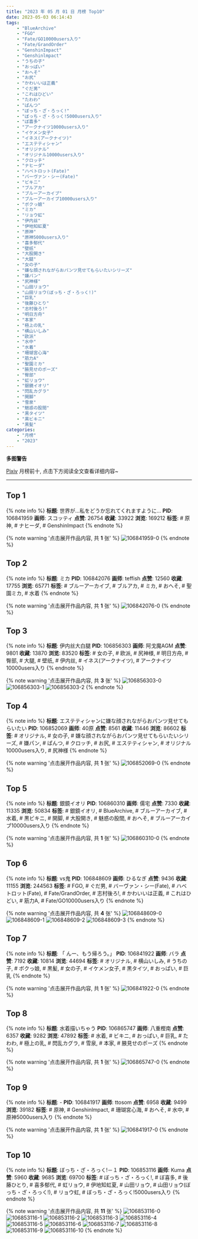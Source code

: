 ```yaml
---
title: "2023 年 05 月 01 日 月榜 Top10"
date: 2023-05-03 06:14:43
tags:
    - "BlueArchive"
    - "FGO"
    - "Fate/GO10000users入り"
    - "Fate/GrandOrder"
    - "GenshinImpact"
    - "Genshinlmpact"
    - "うちの子"
    - "おっぱい"
    - "おへそ"
    - "お尻"
    - "かわいいは正義"
    - "ぐだ男"
    - "これはひどい"
    - "たわわ"
    - "ぱんつ"
    - "ぼっち・ざ・ろっく!"
    - "ぼっち・ざ・ろっく!5000users入り"
    - "ぼ喜多"
    - "アークナイツ10000users入り"
    - "イケメン女子"
    - "イネス(アークナイツ)"
    - "エステティシャン"
    - "オリジナル"
    - "オリジナル10000users入り"
    - "クロッチ"
    - "ナヒーダ"
    - "ハベトロット(Fate)"
    - "バーヴァン・シー(Fate)"
    - "ビキニ"
    - "ブルアカ"
    - "ブルーアーカイブ"
    - "ブルーアーカイブ10000users入り"
    - "ボクっ娘"
    - "ミカ"
    - "リョウ虹"
    - "伊内丝"
    - "伊地知虹夏"
    - "原神"
    - "原神5000users入り"
    - "喜多郁代"
    - "壁纸"
    - "大股開き"
    - "大腿"
    - "女の子"
    - "嫌な顔されながらおパンツ見せてもらいたいシリーズ"
    - "嫌パン"
    - "尻神様"
    - "山田リョウ"
    - "山田リョウ(ぼっち・ざ・ろっく!)"
    - "巨乳"
    - "後藤ひとり"
    - "志村後ろ!"
    - "明日方舟"
    - "本家"
    - "極上の乳"
    - "横山いしみ"
    - "欧派"
    - "水中"
    - "水着"
    - "珊瑚宮心海"
    - "筋力A"
    - "聖園ミカ"
    - "腋見せのポーズ"
    - "臀部"
    - "虹リョウ"
    - "銀鏡イオリ"
    - "閃乱カグラ"
    - "開脚"
    - "雪泉"
    - "魅惑の股間"
    - "黒タイツ"
    - "黒ビキニ"
    - "黒髪"
categories:
    - "月榜"
    - "2023"
---
```


<i class="fa fa-triangle-exclamation"></i>**多图警告**<i class="fa fa-triangle-exclamation"></i>

[Pixiv](https://www.pixiv.net/) 月榜前十, 点击下方阅读全文查看详细内容~

<!-- more -->

---

## Top 1

{% note info %}
**标题**: 世界が…私をどうか忘れてくれますように…
**PID**: 106841959 **画师**: スコッティ
**点赞**: 26754 **收藏**: 33922 **浏览**: 169212
**标签**: # 原神, # ナヒーダ, # GenshinImpact
{% endnote %}

{% note warning '点击展开作品内容, 共 **1** 张' %}
![106841959-0](https://i.pixiv.re/img-original/img/2023/04/04/00/00/27/106841959_p0.jpg)
{% endnote %}

## Top 2

{% note info %}
**标题**: ミカ
**PID**: 106842076 **画师**: teffish
**点赞**: 12560 **收藏**: 17755 **浏览**: 65771
**标签**: # ブルーアーカイブ, # ブルアカ, # ミカ, # おへそ, # 聖園ミカ, # 水着
{% endnote %}

{% note warning '点击展开作品内容, 共 **1** 张' %}
![106842076-0](https://i.pixiv.re/img-original/img/2023/04/04/00/01/10/106842076_p0.jpg)
{% endnote %}

## Top 3

{% note info %}
**标题**: 伊内丝大白腿
**PID**: 106856303 **画师**: 阿戈魔AGM
**点赞**: 9801 **收藏**: 13870 **浏览**: 83520
**标签**: # 女の子, # 欧派, # 尻神様, # 明日方舟, # 臀部, # 大腿, # 壁纸, # 伊内丝, # イネス(アークナイツ), # アークナイツ10000users入り
{% endnote %}

{% note warning '点击展开作品内容, 共 **3** 张' %}
![106856303-0](https://i.pixiv.re/img-original/img/2023/04/04/14/35/57/106856303_p0.jpg)
![106856303-1](https://i.pixiv.re/img-original/img/2023/04/04/14/35/57/106856303_p1.jpg)
![106856303-2](https://i.pixiv.re/img-original/img/2023/04/04/14/35/57/106856303_p2.jpg)
{% endnote %}

## Top 4

{% note info %}
**标题**: エステティシャンに嫌な顔されながらおパンツ見せてもらいたい
**PID**: 106852069 **画师**: 40原
**点赞**: 8561 **收藏**: 11446 **浏览**: 86602
**标签**: # オリジナル, # 女の子, # 嫌な顔されながらおパンツ見せてもらいたいシリーズ, # 嫌パン, # ぱんつ, # クロッチ, # お尻, # エステティシャン, # オリジナル10000users入り, # 尻神様
{% endnote %}

{% note warning '点击展开作品内容, 共 **1** 张' %}
![106852069-0](https://i.pixiv.re/img-original/img/2023/04/04/10/30/02/106852069_p0.jpg)
{% endnote %}

## Top 5

{% note info %}
**标题**: 銀鏡イオリ
**PID**: 106860310 **画师**: 儒宅
**点赞**: 7330 **收藏**: 11335 **浏览**: 50834
**标签**: # 銀鏡イオリ, # BlueArchive, # ブルーアーカイブ, # 水着, # 黒ビキニ, # 開脚, # 大股開き, # 魅惑の股間, # おへそ, # ブルーアーカイブ10000users入り
{% endnote %}

{% note warning '点击展开作品内容, 共 **1** 张' %}
![106860310-0](https://i.pixiv.re/img-original/img/2023/04/04/18/00/10/106860310_p0.jpg)
{% endnote %}

## Top 6

{% note info %}
**标题**: vs鬼
**PID**: 106848609 **画师**: ひるなぎ
**点赞**: 9436 **收藏**: 11155 **浏览**: 244563
**标签**: # FGO, # ぐだ男, # バーヴァン・シー(Fate), # ハベトロット(Fate), # Fate/GrandOrder, # 志村後ろ!, # かわいいは正義, # これはひどい, # 筋力A, # Fate/GO10000users入り
{% endnote %}

{% note warning '点击展开作品内容, 共 **4** 张' %}
![106848609-0](https://i.pixiv.re/img-original/img/2023/04/04/06/00/11/106848609_p0.jpg)
![106848609-1](https://i.pixiv.re/img-original/img/2023/04/04/06/00/11/106848609_p1.jpg)
![106848609-2](https://i.pixiv.re/img-original/img/2023/04/04/06/00/11/106848609_p2.jpg)
![106848609-3](https://i.pixiv.re/img-original/img/2023/04/04/06/00/11/106848609_p3.jpg)
{% endnote %}

## Top 7

{% note info %}
**标题**: 「 んー、もう帰ろう。」
**PID**: 106841922 **画师**: バラ
**点赞**: 7192 **收藏**: 10814 **浏览**: 44694
**标签**: # オリジナル, # 横山いしみ, # うちの子, # ボクっ娘, # 黒髪, # 女の子, # イケメン女子, # 黒タイツ, # おっぱい, # 巨乳
{% endnote %}

{% note warning '点击展开作品内容, 共 **1** 张' %}
![106841922-0](https://i.pixiv.re/img-original/img/2023/04/04/00/00/16/106841922_p0.png)
{% endnote %}

## Top 8

{% note info %}
**标题**: 水着描いちゃう
**PID**: 106865747 **画师**: 八重樫南
**点赞**: 6357 **收藏**: 9282 **浏览**: 47892
**标签**: # 水着, # ビキニ, # おっぱい, # 巨乳, # たわわ, # 極上の乳, # 閃乱カグラ, # 雪泉, # 本家, # 腋見せのポーズ
{% endnote %}

{% note warning '点击展开作品内容, 共 **1** 张' %}
![106865747-0](https://i.pixiv.re/img-original/img/2023/04/04/21/05/09/106865747_p0.jpg)
{% endnote %}

## Top 9

{% note info %}
**标题**: -
**PID**: 106841917 **画师**: ttosom
**点赞**: 6958 **收藏**: 9499 **浏览**: 39182
**标签**: # 原神, # Genshinlmpact, # 珊瑚宮心海, # おへそ, # 水中, # 原神5000users入り
{% endnote %}

{% note warning '点击展开作品内容, 共 **1** 张' %}
![106841917-0](https://i.pixiv.re/img-original/img/2023/04/04/00/00/14/106841917_p0.jpg)
{% endnote %}

## Top 10

{% note info %}
**标题**: ぼっち・ざ・ろっく!－１
**PID**: 106853116 **画师**: Kuma
**点赞**: 5960 **收藏**: 9685 **浏览**: 69700
**标签**: # ぼっち・ざ・ろっく!, # ぼ喜多, # 後藤ひとり, # 喜多郁代, # 虹リョウ, # 伊地知虹夏, # 山田リョウ, # 山田リョウ(ぼっち・ざ・ろっく!), # リョウ虹, # ぼっち・ざ・ろっく!5000users入り
{% endnote %}

{% note warning '点击展开作品内容, 共 **11** 张' %}
![106853116-0](https://i.pixiv.re/img-original/img/2023/04/04/11/37/30/106853116_p0.png)
![106853116-1](https://i.pixiv.re/img-original/img/2023/04/04/11/37/30/106853116_p1.png)
![106853116-2](https://i.pixiv.re/img-original/img/2023/04/04/11/37/30/106853116_p2.png)
![106853116-3](https://i.pixiv.re/img-original/img/2023/04/04/11/37/30/106853116_p3.png)
![106853116-4](https://i.pixiv.re/img-original/img/2023/04/04/11/37/30/106853116_p4.png)
![106853116-5](https://i.pixiv.re/img-original/img/2023/04/04/11/37/30/106853116_p5.png)
![106853116-6](https://i.pixiv.re/img-original/img/2023/04/04/11/37/30/106853116_p6.png)
![106853116-7](https://i.pixiv.re/img-original/img/2023/04/04/11/37/30/106853116_p7.png)
![106853116-8](https://i.pixiv.re/img-original/img/2023/04/04/11/37/30/106853116_p8.png)
![106853116-9](https://i.pixiv.re/img-original/img/2023/04/04/11/37/30/106853116_p9.png)
![106853116-10](https://i.pixiv.re/img-original/img/2023/04/04/11/37/30/106853116_p10.png)
{% endnote %}
